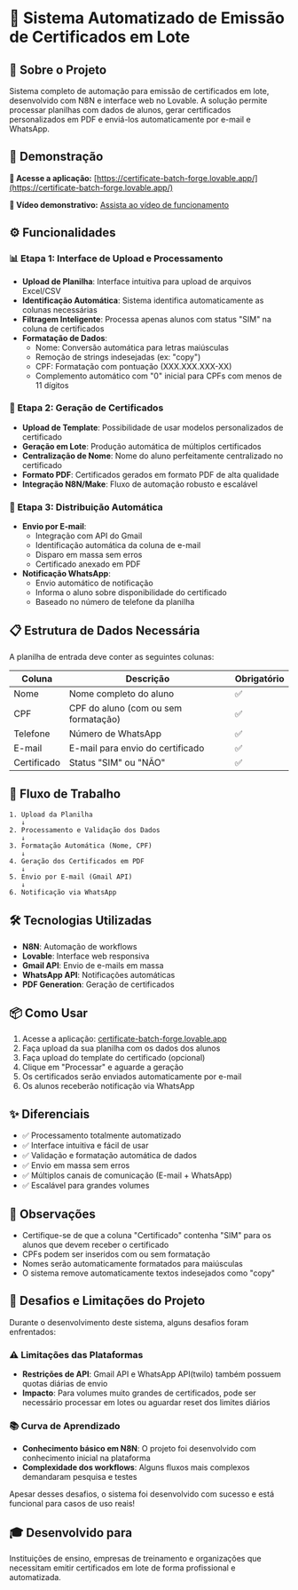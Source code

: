 # 📜 Sistema Automatizado de Emissão de Certificados em Lote

## 🎯 Sobre o Projeto

Sistema completo de automação para emissão de certificados em lote, desenvolvido com N8N e interface web no Lovable. A solução permite processar planilhas com dados de alunos, gerar certificados personalizados em PDF e enviá-los automaticamente por e-mail e WhatsApp.

## 🚀 Demonstração

**🔗 Acesse a aplicação:** [https://certificate-batch-forge.lovable.app/](https://certificate-batch-forge.lovable.app/)

**🎥 Vídeo demonstrativo:** [Assista ao vídeo de funcionamento](Video/▶️%20-%20n8n%20(1).mp4)

## ⚙️ Funcionalidades

### 📊 Etapa 1: Interface de Upload e Processamento
- **Upload de Planilha**: Interface intuitiva para upload de arquivos Excel/CSV
- **Identificação Automática**: Sistema identifica automaticamente as colunas necessárias
- **Filtragem Inteligente**: Processa apenas alunos com status "SIM" na coluna de certificados
- **Formatação de Dados**:
  - Nome: Conversão automática para letras maiúsculas
  - Remoção de strings indesejadas (ex: "copy")
  - CPF: Formatação com pontuação (XXX.XXX.XXX-XX)
  - Complemento automático com "0" inicial para CPFs com menos de 11 dígitos

### 🎨 Etapa 2: Geração de Certificados
- **Upload de Template**: Possibilidade de usar modelos personalizados de certificado
- **Geração em Lote**: Produção automática de múltiplos certificados
- **Centralização de Nome**: Nome do aluno perfeitamente centralizado no certificado
- **Formato PDF**: Certificados gerados em formato PDF de alta qualidade
- **Integração N8N/Make**: Fluxo de automação robusto e escalável

### 📧 Etapa 3: Distribuição Automática
- **Envio por E-mail**: 
  - Integração com API do Gmail
  - Identificação automática da coluna de e-mail
  - Disparo em massa sem erros
  - Certificado anexado em PDF
- **Notificação WhatsApp**:
  - Envio automático de notificação
  - Informa o aluno sobre disponibilidade do certificado
  - Baseado no número de telefone da planilha

## 📋 Estrutura de Dados Necessária

A planilha de entrada deve conter as seguintes colunas:

| Coluna | Descrição | Obrigatório |
|--------|-----------|-------------|
| Nome | Nome completo do aluno | ✅ |
| CPF | CPF do aluno (com ou sem formatação) | ✅ |
| Telefone | Número de WhatsApp | ✅ |
| E-mail | E-mail para envio do certificado | ✅ |
| Certificado | Status "SIM" ou "NÃO" | ✅ |

## 🔄 Fluxo de Trabalho

```
1. Upload da Planilha
   ↓
2. Processamento e Validação dos Dados
   ↓
3. Formatação Automática (Nome, CPF)
   ↓
4. Geração dos Certificados em PDF
   ↓
5. Envio por E-mail (Gmail API)
   ↓
6. Notificação via WhatsApp
```

## 🛠️ Tecnologias Utilizadas

- **N8N**: Automação de workflows
- **Lovable**: Interface web responsiva
- **Gmail API**: Envio de e-mails em massa
- **WhatsApp API**: Notificações automáticas
- **PDF Generation**: Geração de certificados

## 📦 Como Usar

1. Acesse a aplicação: [certificate-batch-forge.lovable.app](https://certificate-batch-forge.lovable.app/)
2. Faça upload da sua planilha com os dados dos alunos
3. Faça upload do template do certificado (opcional)
4. Clique em "Processar" e aguarde a geração
5. Os certificados serão enviados automaticamente por e-mail
6. Os alunos receberão notificação via WhatsApp

## ✨ Diferenciais

- ✅ Processamento totalmente automatizado
- ✅ Interface intuitiva e fácil de usar
- ✅ Validação e formatação automática de dados
- ✅ Envio em massa sem erros
- ✅ Múltiplos canais de comunicação (E-mail + WhatsApp)
- ✅ Escalável para grandes volumes

## 📝 Observações

- Certifique-se de que a coluna "Certificado" contenha "SIM" para os alunos que devem receber o certificado
- CPFs podem ser inseridos com ou sem formatação
- Nomes serão automaticamente formatados para maiúsculas
- O sistema remove automaticamente textos indesejados como "copy"

## 🚧 Desafios e Limitações do Projeto

Durante o desenvolvimento deste sistema, alguns desafios foram enfrentados:

### ⚠️ Limitações das Plataformas
- **Restrições de API**: Gmail API e WhatsApp API(twilo) também possuem quotas diárias de envio
- **Impacto**: Para volumes muito grandes de certificados, pode ser necessário processar em lotes ou aguardar reset dos limites diários

### 📚 Curva de Aprendizado
- **Conhecimento básico em N8N**: O projeto foi desenvolvido com conhecimento inicial na plataforma
- **Complexidade dos workflows**: Alguns fluxos mais complexos demandaram pesquisa e testes

Apesar desses desafios, o sistema foi desenvolvido com sucesso e está funcional para casos de uso reais!

## 🎓 Desenvolvido para

Instituições de ensino, empresas de treinamento e organizações que necessitam emitir certificados em lote de forma profissional e automatizada.
